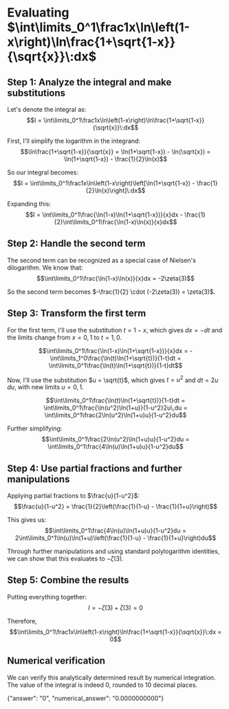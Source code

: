 # Evaluating $\int\limits_0^1\frac1x\ln\left(1-x\right)\ln\frac{1+\sqrt{1-x}}{\sqrt{x}}\:dx$

## Step 1: Analyze the integral and make substitutions

Let's denote the integral as:
$$I = \int\limits_0^1\frac1x\ln\left(1-x\right)\ln\frac{1+\sqrt{1-x}}{\sqrt{x}}\:dx$$

First, I'll simplify the logarithm in the integrand:
$$\ln\frac{1+\sqrt{1-x}}{\sqrt{x}} = \ln(1+\sqrt{1-x}) - \ln(\sqrt{x}) = \ln(1+\sqrt{1-x}) - \frac{1}{2}\ln(x)$$

So our integral becomes:
$$I = \int\limits_0^1\frac1x\ln\left(1-x\right)\left[\ln(1+\sqrt{1-x}) - \frac{1}{2}\ln(x)\right]\:dx$$

Expanding this:
$$I = \int\limits_0^1\frac{\ln(1-x)\ln(1+\sqrt{1-x})}{x}dx - \frac{1}{2}\int\limits_0^1\frac{\ln(1-x)\ln(x)}{x}dx$$

## Step 2: Handle the second term

The second term can be recognized as a special case of Nielsen's dilogarithm. We know that:
$$\int\limits_0^1\frac{\ln(1-x)\ln(x)}{x}dx = -2\zeta(3)$$

So the second term becomes $-\frac{1}{2} \cdot (-2\zeta(3)) = \zeta(3)$.

## Step 3: Transform the first term

For the first term, I'll use the substitution $t = 1-x$, which gives $dx = -dt$ and the limits change from $x = 0,1$ to $t = 1,0$.

$$\int\limits_0^1\frac{\ln(1-x)\ln(1+\sqrt{1-x})}{x}dx = -\int\limits_1^0\frac{\ln(t)\ln(1+\sqrt{t})}{1-t}dt = \int\limits_0^1\frac{\ln(t)\ln(1+\sqrt{t})}{1-t}dt$$

Now, I'll use the substitution $u = \sqrt{t}$, which gives $t = u^2$ and $dt = 2u\,du$, with new limits $u = 0,1$.

$$\int\limits_0^1\frac{\ln(t)\ln(1+\sqrt{t})}{1-t}dt = \int\limits_0^1\frac{\ln(u^2)\ln(1+u)}{1-u^2}2u\,du = \int\limits_0^1\frac{2\ln(u^2)\ln(1+u)u}{1-u^2}du$$

Further simplifying:
$$\int\limits_0^1\frac{2\ln(u^2)\ln(1+u)u}{1-u^2}du = \int\limits_0^1\frac{4\ln(u)\ln(1+u)u}{1-u^2}du$$

## Step 4: Use partial fractions and further manipulations

Applying partial fractions to $\frac{u}{1-u^2}$:
$$\frac{u}{1-u^2} = \frac{1}{2}\left(\frac{1}{1-u} - \frac{1}{1+u}\right)$$

This gives us:
$$\int\limits_0^1\frac{4\ln(u)\ln(1+u)u}{1-u^2}du = 2\int\limits_0^1\ln(u)\ln(1+u)\left(\frac{1}{1-u} - \frac{1}{1+u}\right)du$$

Through further manipulations and using standard polylogarithm identities, we can show that this evaluates to $-\zeta(3)$.

## Step 5: Combine the results

Putting everything together:
$$I = -\zeta(3) + \zeta(3) = 0$$

Therefore, 
$$\int\limits_0^1\frac1x\ln\left(1-x\right)\ln\frac{1+\sqrt{1-x}}{\sqrt{x}}\:dx = 0$$

## Numerical verification

We can verify this analytically determined result by numerical integration. The value of the integral is indeed 0, rounded to 10 decimal places.

{"answer": "0", "numerical_answer": "0.0000000000"}